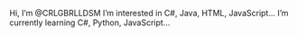 Hi, I’m @CRLGBRLLDSM
I’m interested in C#, Java, HTML, JavaScript...
I’m currently learning C#, Python, JavaScript...


<!---
CRLGBRLLDSM/CRLGBRLLDSM is a ✨ special ✨ repository because its `README.md` (this file) appears on your GitHub profile.
You can click the Preview link to take a look at your changes.
--->
